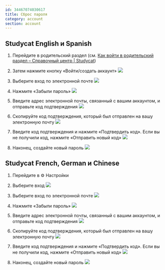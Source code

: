 ```yaml
---
id: 34467074030617
title: Сброс пароля
category: account
section: account
---
```

## Studycat English и Spanish

1. Перейдите в родительский раздел (см. [Как войти в родительский раздел – Справочный центр | Studycat](https://help.studycat.com/hc/en-us/articles/34518228622105/preview/eyJhbGciOiJIUzI1NiJ9.eyJpZCI6MzQ1MTgyMjg2MjIxMDUsImV4cCI6MTcyMDQxMjU1MX0.8DEe5gqzcwGhn9YtGOdFZJbwEjnL1d_JV4GHmWuDeF8))

2. Затем нажмите кнопку «Войти/создать аккаунт»
![](https://help.studycat.com/hc/article_attachments/34482878992025)

3. Выберите вход по электронной почте
![](https://help.studycat.com/hc/article_attachments/34482878995737)

4. Нажмите «Забыли пароль»
![](https://help.studycat.com/hc/article_attachments/34469007160729)

5. Введите адрес электронной почты, связанный с вашим аккаунтом, и отправьте код подтверждения
![](https://help.studycat.com/hc/article_attachments/34469007168281)

6. Скопируйте код подтверждения, который был отправлен на вашу электронную почту
![](https://help.studycat.com/hc/article_attachments/34469007171481)

7. Введите код подтверждения и нажмите «Подтвердить код». Если вы не получили код, нажмите «Отправить новый код»
![](https://help.studycat.com/hc/article_attachments/34469007173273)

8. Наконец, создайте новый пароль
![](https://help.studycat.com/hc/article_attachments/34469053229337)

## Studycat French, German и Chinese

1. Перейдите в ⚙️ Настройки

2. Выберите вход
![](https://help.studycat.com/hc/article_attachments/34482879039257)

3. Выберите вход по электронной почте
![](https://help.studycat.com/hc/article_attachments/34482878995737)

4. Нажмите «Забыли пароль»
![](https://help.studycat.com/hc/article_attachments/34469007160729)

5. Введите адрес электронной почты, связанный с вашим аккаунтом, и отправьте код подтверждения
![](https://help.studycat.com/hc/article_attachments/34469007168281)

6. Скопируйте код подтверждения, который был отправлен на вашу электронную почту
![](https://help.studycat.com/hc/article_attachments/34469007171481)

7. Введите код подтверждения и нажмите «Подтвердить код». Если вы не получили код, нажмите «Отправить новый код»
![](https://help.studycat.com/hc/article_attachments/34469007173273)

8. Наконец, создайте новый пароль
![](https://help.studycat.com/hc/article_attachments/34469053229337)